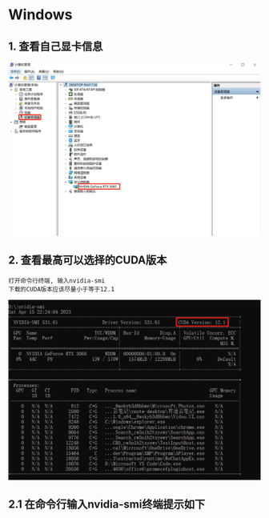 # **Windows**

## **1. 查看自己显卡信息**

<img src="./images/nvidia.png">

## **2. 查看最高可以选择的CUDA版本**

```
打开命令行终端, 输入nvidia-smi
下载的CUDA版本应该尽量小于等于12.1
```

<img src="./images/nvidia_smi.png">

## **2.1 在命令行输入nvidia-smi终端提示如下**